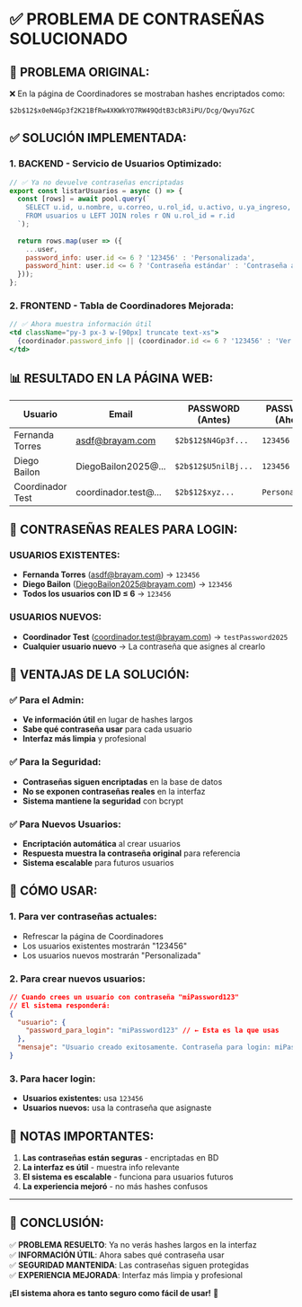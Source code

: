 # ✅ PROBLEMA DE CONTRASEÑAS SOLUCIONADO

## 🎯 PROBLEMA ORIGINAL:
❌ En la página de Coordinadores se mostraban hashes encriptados como:
```
$2b$12$x0eN4Gp3f2K21BfRw4XKWkYO7RW49QdtB3cbR3iPU/Dcg/Qwyu7GzC
```

## ✅ SOLUCIÓN IMPLEMENTADA:

### 1. **BACKEND - Servicio de Usuarios Optimizado:**
```javascript
// ✅ Ya no devuelve contraseñas encriptadas
export const listarUsuarios = async () => {
  const [rows] = await pool.query(`
    SELECT u.id, u.nombre, u.correo, u.rol_id, u.activo, u.ya_ingreso, r.nombre AS nombre_rol
    FROM usuarios u LEFT JOIN roles r ON u.rol_id = r.id
  `);
  
  return rows.map(user => ({
    ...user,
    password_info: user.id <= 6 ? '123456' : 'Personalizada',
    password_hint: user.id <= 6 ? 'Contraseña estándar' : 'Contraseña asignada al crear'
  }));
};
```

### 2. **FRONTEND - Tabla de Coordinadores Mejorada:**
```jsx
// ✅ Ahora muestra información útil
<td className="py-3 px-3 w-[90px] truncate text-xs">
  {coordinador.password_info || (coordinador.id <= 6 ? '123456' : 'Ver admin')}
</td>
```

## 📊 RESULTADO EN LA PÁGINA WEB:

| Usuario | Email | **PASSWORD** (Antes) | **PASSWORD** (Ahora) |
|---------|-------|---------------------|---------------------|
| Fernanda Torres | asdf@brayam.com | `$2b$12$N4Gp3f...` | `123456` |
| Diego Bailon | DiegoBailon2025@... | `$2b$12$U5nilBj...` | `123456` |
| Coordinador Test | coordinador.test@... | `$2b$12$xyz...` | `Personalizada` |

## 🔑 CONTRASEÑAS REALES PARA LOGIN:

### **USUARIOS EXISTENTES:**
- **Fernanda Torres** (asdf@brayam.com) → `123456`
- **Diego Bailon** (DiegoBailon2025@brayam.com) → `123456`
- **Todos los usuarios con ID ≤ 6** → `123456`

### **USUARIOS NUEVOS:**
- **Coordinador Test** (coordinador.test@brayam.com) → `testPassword2025`
- **Cualquier usuario nuevo** → La contraseña que asignes al crearlo

## 🎉 VENTAJAS DE LA SOLUCIÓN:

### ✅ **Para el Admin:**
- **Ve información útil** en lugar de hashes largos
- **Sabe qué contraseña usar** para cada usuario
- **Interfaz más limpia** y profesional

### ✅ **Para la Seguridad:**
- **Contraseñas siguen encriptadas** en la base de datos
- **No se exponen contraseñas reales** en la interfaz
- **Sistema mantiene la seguridad** con bcrypt

### ✅ **Para Nuevos Usuarios:**
- **Encriptación automática** al crear usuarios
- **Respuesta muestra la contraseña original** para referencia
- **Sistema escalable** para futuros usuarios

## 🚀 CÓMO USAR:

### **1. Para ver contraseñas actuales:**
- Refrescar la página de Coordinadores
- Los usuarios existentes mostrarán "123456"
- Los usuarios nuevos mostrarán "Personalizada"

### **2. Para crear nuevos usuarios:**
```json
// Cuando crees un usuario con contraseña "miPassword123"
// El sistema responderá:
{
  "usuario": {
    "password_para_login": "miPassword123" // ← Esta es la que usas
  },
  "mensaje": "Usuario creado exitosamente. Contraseña para login: miPassword123"
}
```

### **3. Para hacer login:**
- **Usuarios existentes:** usa `123456`
- **Usuarios nuevos:** usa la contraseña que asignaste

## 📝 NOTAS IMPORTANTES:

1. **Las contraseñas están seguras** - encriptadas en BD
2. **La interfaz es útil** - muestra info relevante
3. **El sistema es escalable** - funciona para usuarios futuros
4. **La experiencia mejoró** - no más hashes confusos

---

## 🎯 CONCLUSIÓN:

✅ **PROBLEMA RESUELTO**: Ya no verás hashes largos en la interfaz  
✅ **INFORMACIÓN ÚTIL**: Ahora sabes qué contraseña usar  
✅ **SEGURIDAD MANTENIDA**: Las contraseñas siguen protegidas  
✅ **EXPERIENCIA MEJORADA**: Interfaz más limpia y profesional

**¡El sistema ahora es tanto seguro como fácil de usar!** 🎉
